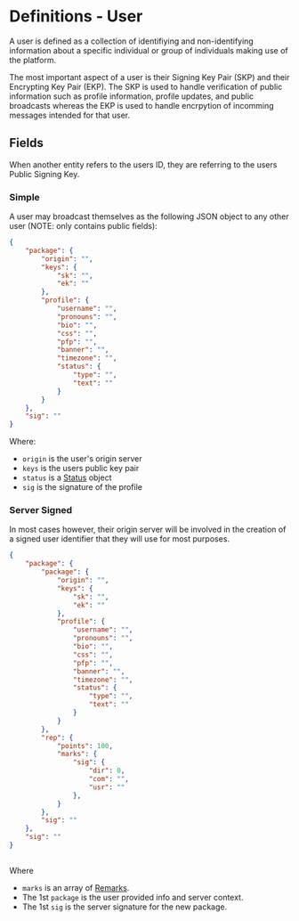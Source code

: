 # Definitions - User

A user is defined as a collection of identifiying and non-identifying information about a specific individual or group of individuals making use of the platform. 

The most important aspect of a user is their Signing Key Pair (SKP) and their Encrypting Key Pair (EKP). The SKP is used to handle verification of public information such as profile information, profile updates, and public broadcasts whereas the EKP is used to handle encrpytion of incomming messages intended for that user.

## Fields

When another entity refers to the users ID, they are referring to the users Public Signing Key.

### Simple

A user may broadcast themselves as the following JSON object to any other user (NOTE: only contains public fields):

```json
{
    "package": {
        "origin": "",
        "keys": {
            "sk": "",
            "ek": ""
        },
        "profile": {
            "username": "",
            "pronouns": "",
            "bio": "",
            "css": "",
            "pfp": "",
            "banner": "",
            "timezone": "",
            "status": {
                "type": "",
                "text": ""
            }
        }
    },
    "sig": ""
}
```

Where:
- `origin` is the user's origin server
- `keys` is the users public key pair
- `status` is a [Status](./Status.md) object
- `sig` is the signature of the profile

### Server Signed

In most cases however, their origin server will be involved in the creation of a signed user identifier that they will use for most purposes.

```json
{
    "package": {
        "package": {
            "origin": "",
            "keys": {
                "sk": "",
                "ek": ""
            },
            "profile": {
                "username": "",
                "pronouns": "",
                "bio": "",
                "css": "",
                "pfp": "",
                "banner": "",
                "timezone": "",
                "status": {
                    "type": "",
                    "text": ""
                }
            }
        },
        "rep": {
            "points": 100,
            "marks": {
                "sig": {
                    "dir": 0,
                    "com": "",
                    "usr": ""   
                },
            }
        },
        "sig": ""
    },
    "sig": ""
}
    
```

Where
- `marks` is an array of [Remarks](./Reputation/Remark.md).
- The 1st `package` is the user provided info and server context.
- The 1st `sig` is the server signature for the new package.
